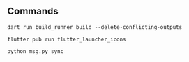 ## Commands

```
dart run build_runner build --delete-conflicting-outputs
```

```
flutter pub run flutter_launcher_icons
```

```
python msg.py sync
```
